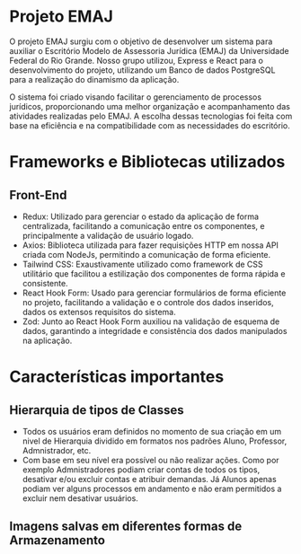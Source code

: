 # Projeto EMAJ

O projeto EMAJ surgiu com o objetivo de desenvolver um sistema para auxiliar o Escritório Modelo de Assessoria Jurídica (EMAJ) da Universidade Federal do Rio Grande. Nosso grupo utilizou, Express e React para o desenvolvimento do projeto, utilizando um Banco de dados PostgreSQL para a realização do dinamismo da aplicação.

O sistema foi criado visando facilitar o gerenciamento de processos jurídicos, proporcionando uma melhor organização e acompanhamento das atividades realizadas pelo EMAJ. A escolha dessas tecnologias foi feita com base na eficiência e na compatibilidade com as necessidades do escritório.

# Frameworks e Bibliotecas utilizados
## Front-End
 - Redux: Utilizado para gerenciar o estado da aplicação de forma centralizada, facilitando a comunicação entre os componentes, e principalmente a validação de usuário logado.
 - Axios: Biblioteca utilizada para fazer requisições HTTP em nossa API criada com NodeJs, permitindo a comunicação de forma eficiente.
 - Tailwind CSS: Exaustivamente utilizado como framework de CSS utilitário que facilitou a estilização dos componentes de forma rápida e consistente.
 - React Hook Form: Usado para gerenciar formulários de forma eficiente no projeto, facilitando a validação e o controle dos dados inseridos, dados os extensos requisitos do sistema.
 - Zod: Junto ao React Hook Form auxiliou na validação de esquema de dados, garantindo a integridade e consistência dos dados manipulados na aplicação.


# Características importantes
## Hierarquia de tipos de Classes
 - Todos os usuários eram definidos no momento de sua criação em um nivel de Hierarquia dividido em formatos nos padrões Aluno, Professor, Admnistrador, etc. 
 - Com base em seu nível era possível ou não realizar ações. Como por exemplo Admnistradores podiam criar contas de todos os tipos, desativar e/ou excluir contas e atribuir demandas. Já Alunos apenas podiam ver alguns processos em andamento e não eram permitidos a excluir nem desativar usuários.

## Imagens salvas em diferentes formas de Armazenamento
